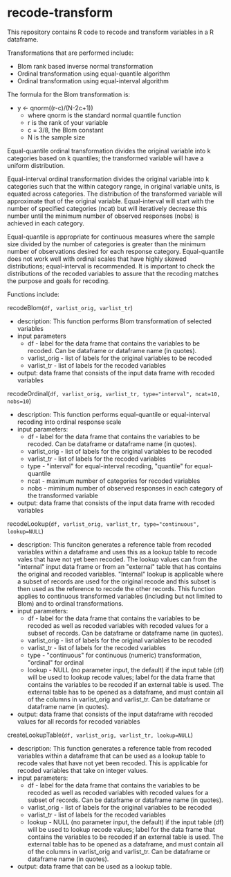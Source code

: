 recode-transform
================

This repository contains R code to recode and transform variables in a R dataframe.

Transformations that are performed include:

- Blom rank based inverse normal transformation   
- Ordinal transformation using equal-quantile algorithm   
- Ordinal transformation using equal-interval algorithm   
  
The formula for the Blom transformation is:   

- y <- qnorm((r-c)/(N-2c+1))   
    - where qnorm is the standard normal quantile function   
    - r is the rank of your variable   
    - c = 3/8, the Blom constant   
    - N is the sample size   
    
Equal-quantile ordinal transformation divides the original variable into k categories based on k quantiles; the transformed variable will have a uniform distribution.

Equal-interval ordinal transformation divides the original variable into k categories such that the within category range, in original variable units, is equated across categories. The distribution of the transformed variable will approximate that of the original variable. Equal-interval will start with the number of specified categories (ncat) but will iteratively decrease this number until the minimum number of observed responses (nobs) is achieved in each category.

Equal-quantile is appropriate for continuous measures where the sample size divided by the
number of categories is greater than the minimum number of observations desired for each response category. Equal-quantile does not work well with ordinal scales that have highly skewed
distributions; equal-interval is recommended. It is important to check the distributions
of the recoded variables to assure that the recoding matches the purpose and goals for recoding.

Functions include:

recodeBlom(`df, varlist_orig, varlist_tr`)  

  - description: This function performs Blom transformation of selected variables   
  - input parameters   
    - df - label for the data frame that contains the variables to be recoded. Can be dataframe or dataframe name (in quotes).   
    - varlist_orig - list of labels for the original variables to be recoded   
    - varlist_tr - list of labels for the recoded variables   
  - output: data frame that consists of the input data frame with recoded variables   

recodeOrdinal(`df, varlist_orig, varlist_tr, type="interval", ncat=10, nobs=10`)    

  - description: This function performs equal-quantile or equal-interval recoding into ordinal response scale   
  - input parameters:   
    - df - label for the data frame that contains the variables to be recoded. Can be dataframe or dataframe name (in quotes).   
    - varlist_orig - list of labels for the original variables to be recoded   
    - varlist_tr - list of labels for the recoded variables   
    - type - "interval" for equal-interval recoding, "quantile" for equal-quantile   
    - ncat - maximum number of categories for recoded variables   
    - nobs - miminum number of observed responses in each category of the transformed variable   
  - output: data frame that consists of the input data frame with recoded variables   

recodeLookup(`df, varlist_orig, varlist_tr, type="continuous", lookup=NULL`)  

  - description: This funciton generates a reference table from recoded variables within a dataframe and uses this as a lookup table to recode vales that have not yet been recoded. The lookup values can from the "internal" input data frame or from an "external" table that has contains the original and recoded variables. "Internal" lookup is applicable where a subset of records are used for the original recode and this subset is then used as the reference to recode the other records. This function applies to continuous transformed variables (including but not limited to Blom) and to ordinal transformations.
  - input parameters:  
    -  df - label for the data frame that contains the variables to be recoded as well as recoded variables with recoded values for a subset of records. Can be dataframe or dataframe name (in quotes). 
    - varlist_orig - list of labels for the original variables to be recoded   
    - varlist_tr - list of labels for the recoded variables   
    - type - "continuous" for continuous (numeric) transformation, "ordinal" for ordinal   
    - lookup - NULL (no parameter input, the default) if the input table (df) will be used to lookup recode values; label for the data frame that contains the variables to be recoded if an external table is used. The external table has to be opened as a dataframe, and must contain all of the columns in varlist_orig and varlist_tr. Can be dataframe or dataframe name (in quotes).   
  - output: data frame that consists of the input dataframe with recoded values for all records for recoded variables  
  
  createLookupTable(`df, varlist_orig, varlist_tr, lookup=NULL`)  

  - description: This function generates a reference table from recoded variables within a dataframe that can be used as a lookup table to recode vales that have not yet been recoded. This is applicable for recoded variables that take on integer values.
  - input parameters:  
    -  df - label for the data frame that contains the variables to be recoded as well as recoded variables with recoded values for a subset of records. Can be dataframe or dataframe name (in quotes). 
    - varlist_orig - list of labels for the original variables to be recoded   
    - varlist_tr - list of labels for the recoded variables   
    - lookup - NULL (no parameter input, the default) if the input table (df) will be used to lookup recode values; label for the data frame that contains the variables to be recoded if an external table is used. The external table has to be opened as a dataframe, and must contain all of the columns in varlist_orig and varlist_tr. Can be dataframe or dataframe name (in quotes).   
  - output: data frame that can be used as a lookup table.


